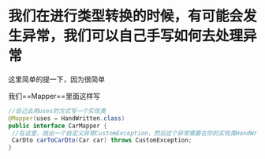 # 我们在进行类型转换的时候，有可能会发生异常，我们可以自己手写如何去处理异常

这里简单的提一下，因为很简单

我们==Mapper==里面这样写

```java
//自己去用uses的方式写一个实现类
@Mapper(uses = HandWritten.class)
public interface CarMapper {
 //在这里，抛出一个自定义异常CustomException，然后这个异常需要在你的实现类HandWritten.class里面抛出
 CarDto carToCarDto(Car car) throws CustomException;
}
```

